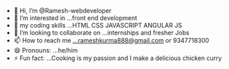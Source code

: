 - 👋 Hi, I’m @Ramesh-webdeveloper
- 👀 I’m interested in ...front end development 
- 🌱 my coding skills ...HTML CSS JAVASCRIPT ANGULAR JS 
- 💞️ I’m looking to collaborate on ...internships and fresher Jobs 
- 📫 How to reach me ...rameshkurma888@gmail.com or 9347718300
- 😄 Pronouns: ...he/him
- ⚡ Fun fact: ...Cooking is my passion and I make a delicious chicken curry

<!---
Ramesh-webdeveloper/Ramesh-webdeveloper is a ✨ special ✨ repository because its `README.md` (this file) appears on your GitHub profile.
You can click the Preview link to take a look at your changes.
--->
